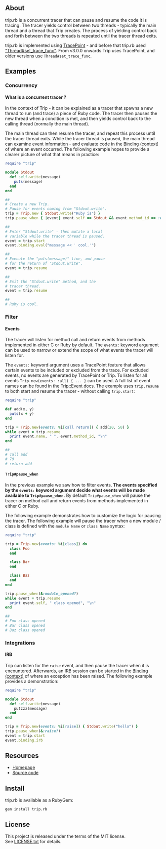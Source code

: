 ## About

trip.rb is a concurrent tracer that can pause and resume the code
it is tracing. The tracer yields control between two threads - typically
the main thread and a thread that Trip creates. The process of yielding
control back and forth between the two threads is repeated until the tracer
thread exits.

trip.rb is implemented using [TracePoint](https://docs.w3cub.com/ruby~3/tracepoint) -
and before that trip.rb used ["Thread#set_trace_func"](https://docs.w3cub.com/ruby~3/thread#method-i-set_trace_func).
From v3.0.0 onwards Trip uses TracePoint, and older versions use `Thread#set_trace_func`.

## Examples

### Concurrency

#### What is a concurrent tracer ?

In the context of Trip - it can be explained as a tracer that spawns a new thread
to run (and trace) a piece of Ruby code. The tracer then pauses the new thread
when a condition is met, and then yields control back to the calling thread
(normally the main thread).

The main thread can then resume the tracer, and repeat this process until the
tracer thread exits. While the tracer thread is paused, the main thread can examine
event information - and evaluate code in the [Binding (context)](https://rubydoc.info/stdlib/core/Binding) of where an event
occurred. The following example hopes to provide a clearer picture of what that means
in practice:

```ruby
require "trip"

module Stdout
  def self.write(message)
    puts(message)
  end
end

##
# Create a new Trip.
# Pause for events coming from "Stdout.write".
trip = Trip.new { Stdout.write("Ruby is") }
trip.pause_when { |event| event.self == Stdout && event.method_id == :write }

##
# Enter "Stdout.write" - then mutate a local
# variable while the tracer thread is paused.
event = trip.start
event.binding.eval("message << ' cool.'")

##
# Execute the "puts(message)" line, and pause
# for the return of "Stdout.write".
event = trip.resume

##
# Exit the "Stdout.write" method, and the
# tracer thread.
event = trip.resume

##
# Ruby is cool.
```

### Filter

#### Events

The tracer will listen for method call and return events from methods
implemented in either C or Ruby by default. The `events:` keyword
argument can be used to narrow or extend the scope of what events the
tracer will listen for.

The `events:` keyword argument uses a TracePoint feature
that allows certain events to be included or excluded from
the trace. For excluded events, no events are generated by
TracePoint or Trip. To listen for all events `Trip.new(events: :all) { ... }`
can be used. A full list of event names can be found in the
[Trip::Event docs](https://0x1eef.github.io/x/trip.rb/Trip/Event.html). The example
uses `trip.resume` to both start and resume the tracer - without calling `trip.start`:

```ruby
require "trip"

def add(x, y)
  puts(x + y)
end

trip = Trip.new(events: %i[call return]) { add(20, 50) }
while event = trip.resume
  print event.name, " ", event.method_id, "\n"
end

##
# call add
# 70
# return add
```

#### `Trip#pause_when`

In the previous example we saw how to filter events.
**The events specified by the `events:` keyword argument
decide what events will be made available to `Trip#pause_when`.**
By default `Trip#pause_when` will pause the tracer on method call
and return events from methods implemented in either C or Ruby.

The following example demonstrates how to customize the logic for pausing
the tracer. The following example will pause the tracer when a new module / class
is defined with the `module Name` or `class Name` syntax:

```ruby
require "trip"

trip = Trip.new(events: %i[class]) do
  class Foo
  end

  class Bar
  end

  class Baz
  end
end

trip.pause_when(&:module_opened?)
while event = trip.resume
  print event.self, " class opened", "\n"
end

##
# Foo class opened
# Bar class opened
# Baz class opened
```

### Integrations

#### IRB

Trip can listen for the `raise` event, and then pause the tracer when
it is encountered. Afterwards, an IRB session can be started in the [Binding (context)](https://rubydoc.info/stdlib/core/Binding)
of where an exception has been raised. The following example provides a
demonstration:

```ruby
require "trip"

module Stdout
  def self.write(message)
    putzzz(message)
  end
end

trip = Trip.new(events: %i[raise]) { Stdout.write("hello") }
trip.pause_when(&:raise?)
event = trip.start
event.binding.irb
```

## Resources

* [Homepage](https://0x1eef.github.io/x/trip.rb)
* [Source code](https://github.com/0x1eef/trip.rb)

## Install

trip.rb is available as a RubyGem:

    gem install trip.rb

## <a id='license'>License</a>

This project is released under the terms of the MIT license. <br>
See [LICENSE.txt](./LICENSE.txt) for details.
